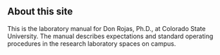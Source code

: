 ## About this site
This is the laboratory manual for Don Rojas, Ph.D., at Colorado State University. The manual describes expectations and standard operating procedures in the research laboratory spaces on campus.